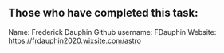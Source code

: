 ## Those who have completed this task:

Name: Frederick Dauphin
Github username: FDauphin
Website: https://frdauphin2020.wixsite.com/astro
